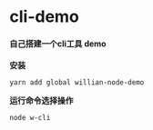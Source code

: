 # cli-demo

#### 自己搭建一个cli工具 demo

**安装**
```
yarn add global willian-node-demo
```

**运行命令选择操作**
```
node w-cli
```
